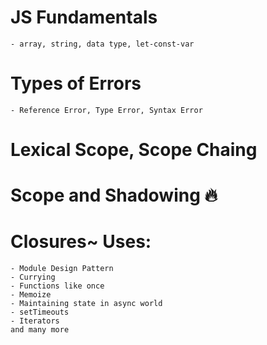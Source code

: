 # JS Fundamentals
    - array, string, data type, let-const-var

# Types of Errors
    - Reference Error, Type Error, Syntax Error

# Lexical Scope, Scope Chaing
# Scope and Shadowing 🔥
# Closures~ Uses:
    - Module Design Pattern
    - Currying
    - Functions like once
    - Memoize
    - Maintaining state in async world
    - setTimeouts
    - Iterators
    and many more